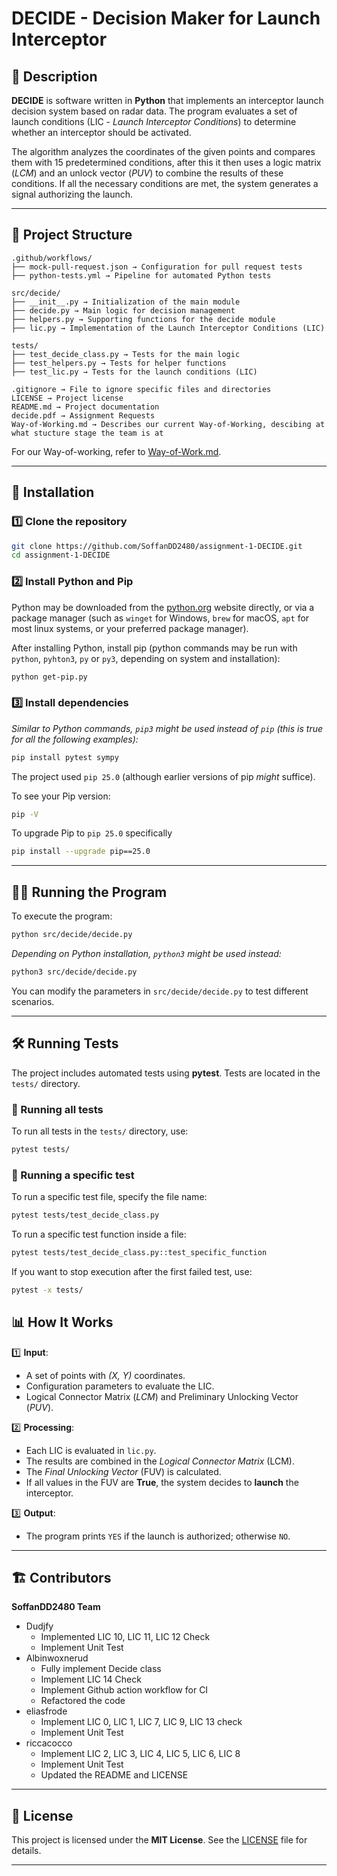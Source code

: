 # DECIDE - Decision Maker for Launch Interceptor

## 📌 Description

**DECIDE** is software written in **Python** that implements an interceptor launch decision system based on radar data.
The program evaluates a set of launch conditions (LIC - *Launch Interceptor Conditions*) to determine whether an interceptor should be activated.

The algorithm analyzes the coordinates of the given points and compares them with 15 predetermined conditions, after this it then uses a logic matrix (*LCM*) and an unlock vector (*PUV*) to combine the results of these conditions. 
If all the necessary conditions are met, the system generates a signal authorizing the launch.

---

## 📂 Project Structure

```
.github/workflows/
├── mock-pull-request.json → Configuration for pull request tests
├── python-tests.yml → Pipeline for automated Python tests

src/decide/
├── __init__.py → Initialization of the main module
├── decide.py → Main logic for decision management
├── helpers.py → Supporting functions for the decide module
├── lic.py → Implementation of the Launch Interceptor Conditions (LIC)

tests/
├── test_decide_class.py → Tests for the main logic
├── test_helpers.py → Tests for helper functions
├── test_lic.py → Tests for the launch conditions (LIC)

.gitignore → File to ignore specific files and directories
LICENSE → Project license
README.md → Project documentation
decide.pdf → Assignment Requests
Way-of-Working.md → Describes our current Way-of-Working, descibing at what stucture stage the team is at

```

For our Way-of-working, refer to [Way-of-Work.md](Way-of-Working).

---

## 🚀 Installation

### 1️⃣ Clone the repository

```bash
git clone https://github.com/SoffanDD2480/assignment-1-DECIDE.git
cd assignment-1-DECIDE
```

### 2️⃣ Install Python and Pip

Python may be downloaded from the [python.org](https://www.python.org/downloads/) website directly, or via a package manager 
(such as `winget` for Windows, `brew` for macOS, `apt` for most linux systems, or your preferred package manager).

After installing Python, install pip (python commands may be run with `python`, `pyhton3`, `py` or `py3`, 
depending on system and installation):
```bash
python get-pip.py
```

### 3️⃣ Install dependencies

*Similar to Python commands, `pip3` might be used instead of `pip` (this is true for all the following examples):*
```bash
pip install pytest sympy
```

The project used `pip 25.0` (although earlier versions of pip *might* suffice).

To see your Pip version:
```bash
pip -V
```

To upgrade Pip to `pip 25.0` specifically
```bash
pip install --upgrade pip==25.0
```

---

## 🏃‍♂️ Running the Program

To execute the program:

```bash
python src/decide/decide.py
```

*Depending on Python installation, `python3` might be used instead:*
```bash
python3 src/decide/decide.py
```

You can modify the parameters in `src/decide/decide.py` to test different scenarios.

---

## 🛠 Running Tests

The project includes automated tests using **pytest**. Tests are located in the `tests/` directory.

### 🔹 Running all tests
To run all tests in the `tests/` directory, use:

```bash
pytest tests/
```

### 🔹 Running a specific test
To run a specific test file, specify the file name:

```bash
pytest tests/test_decide_class.py
```

To run a specific test function inside a file:

```bash
pytest tests/test_decide_class.py::test_specific_function
```

If you want to stop execution after the first failed test, use:

```bash
pytest -x tests/
```

## 📊 How It Works

1️⃣ **Input**:  
   - A set of points with *(X, Y)* coordinates.  
   - Configuration parameters to evaluate the LIC.  
   - Logical Connector Matrix (*LCM*) and Preliminary Unlocking Vector (*PUV*).  

2️⃣ **Processing**:  
   - Each LIC is evaluated in `lic.py`.  
   - The results are combined in the *Logical Connector Matrix* (LCM).  
   - The *Final Unlocking Vector* (FUV) is calculated.  
   - If all values in the FUV are **True**, the system decides to **launch** the interceptor.  

3️⃣ **Output**:  
   - The program prints `YES` if the launch is authorized; otherwise `NO`.  

---

## 🏗 Contributors

**SoffanDD2480 Team**
- Dudjfy
    - Implemented LIC 10, LIC 11, LIC 12 Check
    - Implement Unit Test 
- Albinwoxnerud
    - Fully implement Decide class
    - Implement LIC 14 Check
    - Implement Github action workflow for CI
    - Refactored the code
- eliasfrode
    - Implement LIC 0, LIC 1, LIC 7, LIC 9, LIC 13 check
    - Implement Unit Test 
- riccacocco
    - Implement LIC 2, LIC 3, LIC 4, LIC 5, LIC 6, LIC 8
    - Implement Unit Test
    - Updated the README and LICENSE

---

## 📜 License

This project is licensed under the **MIT License**. See the [LICENSE](LICENSE) file for details.

---
